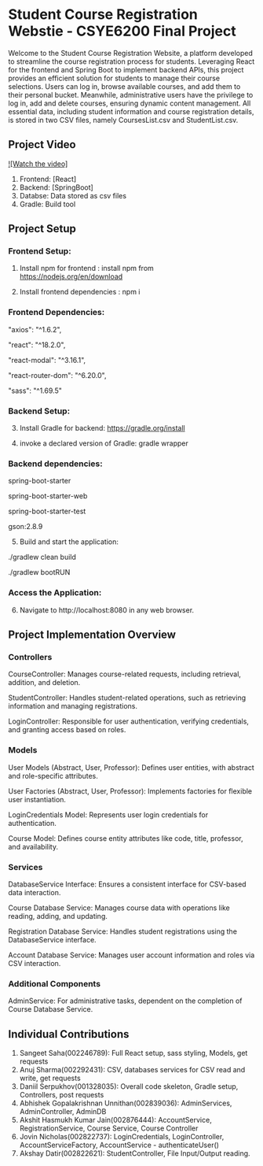 # Student Course Registration Webstie - CSYE6200 Final Project

Welcome to the Student Course Registration Website, a platform 
developed to streamline the course registration process for students. 
Leveraging  React for the frontend and Spring Boot to implement backend APIs, 
this project provides an efficient solution for students to manage their course selections. 
Users can log in, browse available courses, and add them to their personal bucket. 
Meanwhile, administrative users have the privilege to log in, add and delete courses, 
ensuring dynamic content management. All essential data, including student information and course registration 
details, is stored in two CSV files, namely CoursesList.csv and StudentList.csv.

## Project Video
[![Watch the video]](https://clipchamp.com/watch/a8NRTHtBvgk)

1. Frontend: [React] 
2. Backend: [SpringBoot]
3. Databse: Data stored as csv files
4. Gradle: Build tool

## Project Setup

### Frontend Setup:


1. Install npm for frontend : install npm from https://nodejs.org/en/download

2. Install frontend dependencies : npm i


### Frontend Dependencies:

"axios": "^1.6.2",

"react": "^18.2.0",

"react-modal": "^3.16.1",

"react-router-dom": "^6.20.0",

"sass": "^1.69.5"


### Backend Setup:


3. Install Gradle for backend: https://gradle.org/install

4. invoke a declared version of Gradle: gradle wrapper

### Backend dependencies:

spring-boot-starter

spring-boot-starter-web

spring-boot-starter-test

gson:2.8.9


5. Build and start the application:

./gradlew clean build

./gradlew bootRUN


### Access the Application:

6. Navigate to http://localhost:8080 in any web browser.


## Project Implementation Overview
### Controllers
CourseController: Manages course-related requests, including retrieval, addition, and deletion.

StudentController: Handles student-related operations, such as retrieving information and managing registrations.

LoginController: Responsible for user authentication, verifying credentials, and granting access based on roles.

### Models
User Models (Abstract, User, Professor): Defines user entities, with abstract and role-specific attributes.

User Factories (Abstract, User, Professor): Implements factories for flexible user instantiation.

LoginCredentials Model: Represents user login credentials for authentication.

Course Model: Defines course entity attributes like code, title, professor, and availability.

### Services
DatabaseService Interface: Ensures a consistent interface for CSV-based data interaction.

Course Database Service: Manages course data with operations like reading, adding, and updating.

Registration Database Service: Handles student registrations using the DatabaseService interface.

Account Database Service: Manages user account information and roles via CSV interaction.

### Additional Components
AdminService: For administrative tasks, dependent on the completion of Course Database Service.


## Individual Contributions
1. Sangeet Saha(002246789): Full React setup, sass styling, Models, get requests
2. Anuj Sharma(002292431): CSV, databases services for CSV read and write, get requests
3. Daniil Serpukhov(001328035): Overall code skeleton, Gradle setup, Controllers, post requests
4. Abhishek Gopalakrishnan Unnithan(002839036): AdminServices, AdminController, AdminDB
5. Akshit Hasmukh Kumar Jain(002876444): AccountService, RegistrationService, Course Service, Course Controller
6. Jovin Nicholas(002822737): LoginCredentials, LoginController, AccountServiceFactory, AccountService - authenticateUser()
7. Akshay Datir(002822621): StudentController, File Input/Output reading.


